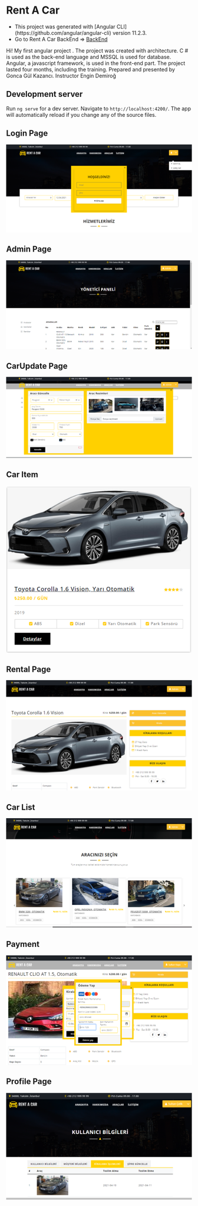 # Rent A Car

<ul>
<li>This project was generated with [Angular CLI](https://github.com/angular/angular-cli) version 11.2.3.</li>
<li>Go to Rent A Car BackEnd =&gt; <a href="https://github.com/gnc5334/ReCapProject" title="BackEnd">BackEnd</a></li>
</ul>

Hi! My first angular project . The project was created with architecture. C # is used as the back-end language and MSSQL is used for database. Angular, a javascript framework, is used in the front-end part. The project lasted four months, including the training. Prepared and presented by Gonca Gül Kazancı. Instructor Engin Demiroğ

## Development server

Run `ng serve` for a dev server. Navigate to `http://localhost:4200/`. The app will automatically reload if you change any of the source files.



## Login Page

![alt login](https://github.com/gnc5334/RentCar-frontend/blob/master/project_images/rentacar1.png)


## Admin Page

![alt login](https://github.com/gnc5334/RentCar-frontend/blob/master/project_images/rentacar2.png)

## CarUpdate Page

![alt login](https://github.com/gnc5334/RentCar-frontend/blob/master/project_images/rentacar3.png)

## Car Item

![alt login](https://github.com/gnc5334/RentCar-frontend/blob/master/project_images/rentacar4.png)


## Rental Page

![alt login](https://github.com/gnc5334/RentCar-frontend/blob/master/project_images/rentacar5.png)


## Car List

![alt login](https://github.com/gnc5334/RentCar-frontend/blob/master/project_images/rentacar6.png)


## Payment

![alt login](https://github.com/gnc5334/RentCar-frontend/blob/master/project_images/rentacar7.png)


## Profile Page

![alt login](https://github.com/gnc5334/RentCar-frontend/blob/master/project_images/rentacar8.png)




